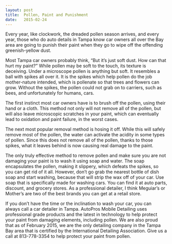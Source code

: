 ```yaml
---
layout: post
title:  Pollen, Paint and Punishment
date:   2015-02-24
---
```


Every year, like clockwork, the dreaded pollen season arrives, and every year, those who do auto details in Tampa know car owners all over the Bay area are going to punish their paint when they go to wipe off the offending greenish-yellow dust.

Most Tampa car owners probably think, “But it’s just soft dust. How can that hurt my paint?” While pollen may be soft to the touch, its texture is deceiving. Under a microscope pollen is anything but soft. It resembles a ball with spikes all over it. It is the spikes which help pollen do the job mother-nature intended, which is pollenate so that trees and flowers can grow. Without the spikes, the pollen could not grab on to carriers, such as bees, and unfortunately for humans, cars.

The first instinct most car owners have is to brush off the pollen, using their hand or a cloth. This method not only will not remove all of the pollen, but will also leave microscopic scratches in your paint, which can eventually lead to oxidation and paint failure, in the worst cases.

The next most popular removal method is hosing it off. While this will safely remove most of the pollen, the water can activate the acidity in some types of pollen. Since this does not remove all of the pollen, thanks to those spikes, what it leaves behind is now causing real damage to the paint.

The only truly effective method to remove pollen and make sure you are not damaging your paint is to wash it using soap and water. The soap encapsulates the pollen, making it slippery, which defeats the spikes, so you can get rid of it all. However, don’t go grab the nearest bottle of dish soap and start washing, because that will strip the wax off of your car. Use soap that is specifically made for washing cars. You can find it at auto parts, discount, and grocery stores. As a professional detailer, I think Meguiar’s or Mother’s are two of the best brands you can get at a retail store.

If you don’t have the time or the inclination to wash your car, you can always call a car detailer in Tampa. AutoPros Mobile Detailing uses professional grade products and the latest in technology to help protect your paint from damaging elements, including pollen. We are also proud that as of February 2015, we are the only detailing company in the Tampa Bay area that is certified by the International Detailing Association. Give us a call at 813-778-3354 to help protect your paint from pollen.
